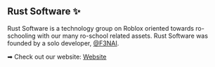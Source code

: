 ## Rust Software ✨
Rust Software is a technology group on Roblox oriented towards ro-schooling with our many ro-school related assets.
Rust Software was founded by a solo developer, [@F3NAI](https://github.com/f3nai).

➡ Check out our website: [Website](https://rust-website.onrender.com)
